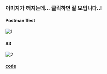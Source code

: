 ### 이미지가 깨지는데... 클릭하면 잘 보입니다..!

#### Postman Test

![1](https://user-images.githubusercontent.com/51740388/84600161-662f2980-aeb2-11ea-9554-51cd064fbeb6.JPG)


#### S3

![2](https://user-images.githubusercontent.com/51740388/84600162-662f2980-aeb2-11ea-841f-e040e923237c.JPG)

#### [code](https://github.com/our-sopt-server-team6/Ims/tree/master/homework7/practice) 